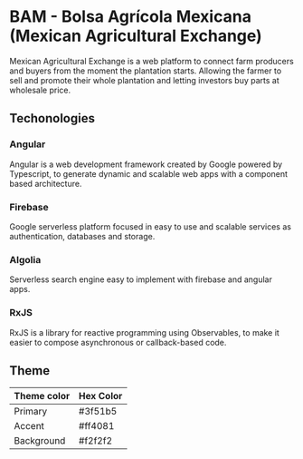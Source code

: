 # BAM - Bolsa Agrícola Mexicana (Mexican Agricultural Exchange)

Mexican Agricultural Exchange is a web platform to connect farm producers and buyers from the moment the plantation starts.
Allowing the farmer to sell and promote their whole plantation and letting investors buy parts at wholesale price.

## Techonologies

### Angular

Angular is a web development framework created by Google powered by Typescript, to generate dynamic and scalable web apps with a component based architecture.

### Firebase

Google serverless platform focused in easy to use and scalable services as authentication, databases and storage.

### Algolia

Serverless search engine easy to implement with firebase and angular apps.

### RxJS

RxJS is a library for reactive programming using Observables, to make it easier to compose asynchronous or callback-based code.

## Theme

| Theme color | Hex Color |
|-------------|-----------|
| Primary     | #3f51b5   |
| Accent      | #ff4081   |
| Background  | #f2f2f2   |
